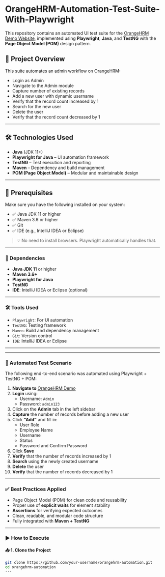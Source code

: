 # OrangeHRM-Automation-Test-Suite-With-Playwright
 

This repository contains an automated UI test suite for the [OrangeHRM Demo Website](https://opensource-demo.orangehrmlive.com/), implemented using **Playwright**, **Java**, and **TestNG** with the **Page Object Model (POM)** design pattern.

## 📌 Project Overview

This suite automates an admin workflow on OrangeHRM:
- Login as Admin
- Navigate to the Admin module
- Capture number of existing records
- Add a new user with dynamic username
- Verify that the record count increased by 1
- Search for the new user
- Delete the user
- Verify that the record count decreased by 1

---

## 🛠️ Technologies Used

- **Java** (JDK 11+)
- **Playwright for Java** – UI automation framework
- **TestNG** – Test execution and reporting
- **Maven** – Dependency and build management
- **POM (Page Object Model)** – Modular and maintainable design

---

## 🚀 Prerequisites

Make sure you have the following installed on your system:

- ✅ Java JDK 11 or higher  
- ✅ Maven 3.6 or higher  
- ✅ Git  
- ✅ IDE (e.g., IntelliJ IDEA or Eclipse)

> 💡 No need to install browsers. Playwright automatically handles that.

---
### 🔧 Dependencies

- **Java JDK 11** or higher  
- **Maven 3.6+**  
- **Playwright for Java**  
- **TestNG**  
- **IDE**: IntelliJ IDEA or Eclipse (optional)

---

### 🛠 Tools Used

- `Playwright`: For UI automation  
- `TestNG`: Testing framework  
- `Maven`: Build and dependency management  
- `Git`: Version control  
- `IDE`: IntelliJ IDEA or Eclipse

---

---

### 🧪 Automated Test Scenario

The following end-to-end scenario was automated using Playwright + TestNG + POM:

1. **Navigate to** [OrangeHRM Demo](https://opensource-demo.orangehrmlive.com/)
2. **Login** using:
   - Username: `Admin`
   - Password: `admin123`
3. Click on the **Admin** tab in the left sidebar
4. **Capture** the number of records before adding a new user
5. Click **"Add"** and fill in:
   - User Role
   - Employee Name
   - Username
   - Status
   - Password and Confirm Password
6. Click **Save**
7. **Verify** that the number of records increased by 1
8. **Search** using the newly created username
9. **Delete** the user
10. **Verify** that the number of records decreased by 1

---

### ✅ Best Practices Applied

- Page Object Model (POM) for clean code and reusability
- Proper use of **explicit waits** for element stability
- **Assertions** for verifying expected outcomes
- Clean, readable, and modular code structure
- Fully integrated with **Maven + TestNG**

---

 


### ▶️ How to Execute

#### 📥 1. Clone the Project

```bash
git clone https://github.com/your-username/orangehrm-automation.git
cd orangehrm-automation
---
 

